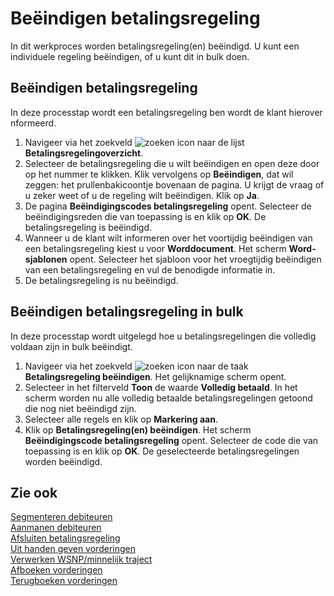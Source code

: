 # Beëindigen betalingsregeling

In dit werkproces worden betalingsregeling(en) beëindigd. U kunt een individuele regeling beëindigen, of u kunt dit in bulk doen.

## Beëindigen betalingsregeling

In deze processtap wordt een betalingsregeling ben wordt de klant hierover nformeerd.
1. Navigeer via het zoekveld ![zoeken icon](/assets/images/zoeken.png "zoeken icon") naar de lijst **Betalingsregelingoverzicht**.
2. Selecteer de betalingsregeling die u wilt beëindigen en open deze door op het nummer te klikken. Klik vervolgens op **Beëindigen**, dat wil zeggen: het prullenbakicoontje bovenaan de pagina. U krijgt de vraag of u zeker weet of u de regeling wilt beëindigen. Klik op **Ja**.
3. De pagina **Beëindigingscodes betalingsregeling** opent. Selecteer de beëindigingsreden die van toepassing is en klik op **OK**. De betalingsregeling is beëindigd.
4. Wanneer u de klant wilt informeren over het voortijdig beëindigen van een betalingsregeling kiest u voor **Worddocument**. Het scherm **Word-sjablonen** opent. Selecteer het sjabloon voor het vroegtijdig beëindigen van een betalingsregeling en vul de benodigde informatie in.
5. De betalingsregeling is nu beëindigd.

## Beëindigen betalingsregeling in bulk

In deze processtap wordt uitgelegd hoe u betalingsregelingen die volledig voldaan zijn in bulk beëindigt.

1. Navigeer via het zoekveld ![zoeken icon](/assets/images/zoeken.png "zoeken icon") naar de taak **Betalingsregeling beëindigen**. Het gelijknamige scherm opent.
2. Selecteer in het filterveld **Toon** de waarde **Volledig betaald**. In het scherm worden nu alle volledig betaalde betalingsregelingen getoond die nog niet beëindigd zijn.
3. Selecteer alle regels en klik op **Markering aan**.
4. Klik op **Betalingsregeling(en) beëindigen**. Het scherm **Beëindigingscode betalingsregeling** opent. Selecteer de code die van toepassing is en klik op **OK**. De geselecteerde betalingsregelingen worden beëindigd.

## Zie ook

[Segmenteren debiteuren](segmenteren-debiteuren/)  
[Aanmanen debiteuren](aanmanen-debiteuren/)  
[Afsluiten betalingsregeling](afsluiten-etalingsregeling/)  
[Uit handen geven vorderingen](uit-handen-geven-vorderingen/)  
[Verwerken WSNP/minnelijk traject](verwerken-wsnp-minnelijk-traject/)  
[Afboeken vorderingen](afboeken-vorderingen/)  
[Terugboeken vorderingen](terugboeken-vorderingen/)
